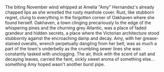 The biting November wind whipped at Amelia "Amy" Hernandez's already chapped lips as she wrestled the rusty manhole cover.  Rust, like stubborn regret, clung to everything in the forgotten corner of Oakhaven where she found herself.  Oakhaven, a town clinging precariously to the edge of the whispering pines and the churning grey Atlantic, was a place of faded grandeur and hidden secrets, a place where the Victorian architecture stood stubbornly against the encroaching damp and decay. Amy, with her grease-stained overalls, wrench perpetually dangling from her belt, was as much a part of the town's underbelly as the crumbling sewer lines she was constantly tasked with unclogging.  The air, thick with the scent of salt and decaying leaves, carried the faint, sickly sweet aroma of something else…something Amy hoped wasn't another burst pipe.
